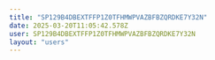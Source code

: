 ```yaml
---
title: "SP129B4DBEXTFFP1Z0TFHMWPVAZBFBZQRDKE7Y32N"
date: 2025-03-20T11:05:42.578Z
user: SP129B4DBEXTFFP1Z0TFHMWPVAZBFBZQRDKE7Y32N
layout: "users"
---
```

    